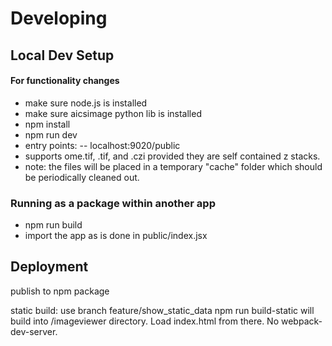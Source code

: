 # Developing

## Local Dev Setup
#### For functionality changes
- make sure node.js is installed
- make sure aicsimage python lib is installed
- npm install
- npm run dev
- entry points:
-- localhost:9020/public
- supports ome.tif, .tif, and .czi provided they are self contained z stacks.
- note: the files will be placed in a temporary "cache" folder which should be periodically cleaned out.

### Running as a package within another app
- npm run build
- import the app as is done in public/index.jsx

## Deployment
publish to npm package 

static build:
use branch feature/show_static_data
npm run build-static
will build into /imageviewer directory.  Load index.html from there. No webpack-dev-server.

